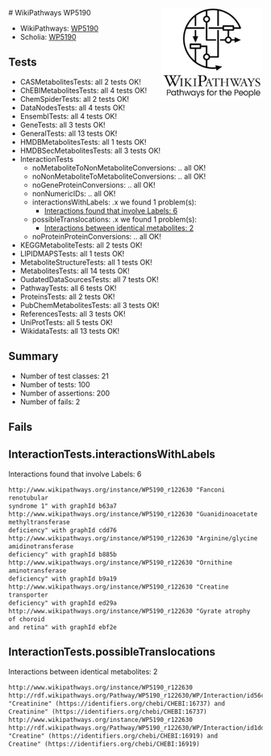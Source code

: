 <img style="float: right; width: 200px" src="../logo.png" />
# WikiPathways WP5190

* WikiPathways: [WP5190](https://identifiers.org/wikipathways:WP5190)
* Scholia: [WP5190](https://scholia.toolforge.org/wikipathways/WP5190)
## Tests
* CASMetabolitesTests: all 2 tests OK!
* ChEBIMetabolitesTests: all 4 tests OK!
* ChemSpiderTests: all 2 tests OK!
* DataNodesTests: all 4 tests OK!
* EnsemblTests: all 4 tests OK!
* GeneTests: all 3 tests OK!
* GeneralTests: all 13 tests OK!
* HMDBMetabolitesTests: all 1 tests OK!
* HMDBSecMetabolitesTests: all 3 tests OK!
* InteractionTests
    * noMetaboliteToNonMetaboliteConversions: .. all OK!
    * noNonMetaboliteToMetaboliteConversions: .. all OK!
    * noGeneProteinConversions: .. all OK!
    * nonNumericIDs: .. all OK!
    * interactionsWithLabels: .x we found 1 problem(s):
        * [Interactions found that involve Labels: 6](#630d267d)
    * possibleTranslocations: .x we found 1 problem(s):
        * [Interactions between identical metabolites: 2](#d59038c5)
    * noProteinProteinConversions: .. all OK!
* KEGGMetaboliteTests: all 2 tests OK!
* LIPIDMAPSTests: all 1 tests OK!
* MetaboliteStructureTests: all 1 tests OK!
* MetabolitesTests: all 14 tests OK!
* OudatedDataSourcesTests: all 7 tests OK!
* PathwayTests: all 6 tests OK!
* ProteinsTests: all 2 tests OK!
* PubChemMetabolitesTests: all 3 tests OK!
* ReferencesTests: all 3 tests OK!
* UniProtTests: all 5 tests OK!
* WikidataTests: all 13 tests OK!


## Summary

* Number of test classes: 21
* Number of tests: 100
* Number of assertions: 200
* Number of fails: 2

## Fails

<a name="630d267d" />

## InteractionTests.interactionsWithLabels

Interactions found that involve Labels: 6
```
http://www.wikipathways.org/instance/WP5190_r122630 "Fanconi 
renotubular 
syndrome 1" with graphId b63a7
http://www.wikipathways.org/instance/WP5190_r122630 "Guanidinoacetate 
methyltransferase 
deficiency" with graphId cdd76
http://www.wikipathways.org/instance/WP5190_r122630 "Arginine/glycine
amidinotransferase
deficiency" with graphId b885b
http://www.wikipathways.org/instance/WP5190_r122630 "Ornithine 
aminotransferase 
deficiency" with graphId b9a19
http://www.wikipathways.org/instance/WP5190_r122630 "Creatine
transporter
deficiency" with graphId ed29a
http://www.wikipathways.org/instance/WP5190_r122630 "Gyrate atrophy 
of choroid 
and retina" with graphId ebf2e
```

<a name="d59038c5" />

## InteractionTests.possibleTranslocations

Interactions between identical metabolites: 2
```
http://www.wikipathways.org/instance/WP5190_r122630 http://rdf.wikipathways.org/Pathway/WP5190_r122630/WP/Interaction/id56c64cc3 "Creatinine" (https://identifiers.org/chebi/CHEBI:16737) and 
Creatinine" (https://identifiers.org/chebi/CHEBI:16737)
http://www.wikipathways.org/instance/WP5190_r122630 http://rdf.wikipathways.org/Pathway/WP5190_r122630/WP/Interaction/id1dd22822 "Creatine" (https://identifiers.org/chebi/CHEBI:16919) and 
Creatine" (https://identifiers.org/chebi/CHEBI:16919)
```

